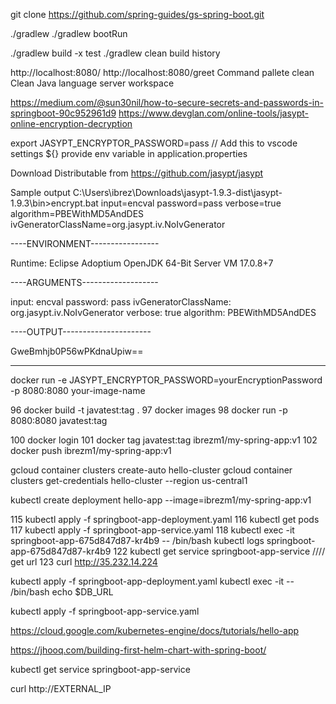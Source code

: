  git clone https://github.com/spring-guides/gs-spring-boot.git

./gradlew
./gradlew bootRun

./gradlew build -x test
./gradlew clean build
history

http://localhost:8080/
http://localhost:8080/greet
Command pallete clean
Clean Java language server workspace 

https://medium.com/@sun30nil/how-to-secure-secrets-and-passwords-in-springboot-90c952961d9
https://www.devglan.com/online-tools/jasypt-online-encryption-decryption

export JASYPT_ENCRYPTOR_PASSWORD=pass  // Add this to vscode settings
${} provide env variable in application.properties

Download Distributable from 
https://github.com/jasypt/jasypt

Sample output
C:\Users\ibrez\Downloads\jasypt-1.9.3-dist\jasypt-1.9.3\bin>encrypt.bat input=encval password=pass verbose=true algorithm=PBEWithMD5AndDES ivGeneratorClassName=org.jasypt.iv.NoIvGenerator

----ENVIRONMENT-----------------

Runtime: Eclipse Adoptium OpenJDK 64-Bit Server VM 17.0.8+7



----ARGUMENTS-------------------

input: encval
password: pass
ivGeneratorClassName: org.jasypt.iv.NoIvGenerator
verbose: true
algorithm: PBEWithMD5AndDES



----OUTPUT----------------------

GweBmhjb0P56wPKdnaUpiw==

---------------------

docker run -e JASYPT_ENCRYPTOR_PASSWORD=yourEncryptionPassword -p 8080:8080 your-image-name


   96  docker build -t javatest:tag .
   97  docker images
   98  docker run -p 8080:8080 javatest:tag

 100  docker login
  101  docker tag javatest:tag ibrezm1/my-spring-app:v1
  102  docker push ibrezm1/my-spring-app:v1


gcloud container clusters create-auto hello-cluster
gcloud container clusters get-credentials hello-cluster --region us-central1

kubectl create deployment hello-app --image=ibrezm1/my-spring-app:v1

  115  kubectl apply -f springboot-app-deployment.yaml
  116  kubectl get pods
  117  kubectl apply -f springboot-app-service.yaml
  118  kubectl exec -it springboot-app-675d847d87-kr4b9  -- /bin/bash
  kubectl logs  springboot-app-675d847d87-kr4b9
    122  kubectl get service springboot-app-service  //// get url 
  123  curl http://35.232.14.224


kubectl apply -f springboot-app-deployment.yaml
kubectl exec -it <pod-name> -- /bin/bash
echo $DB_URL


kubectl apply -f springboot-app-service.yaml

https://cloud.google.com/kubernetes-engine/docs/tutorials/hello-app

https://jhooq.com/building-first-helm-chart-with-spring-boot/


kubectl get service springboot-app-service


curl http://EXTERNAL_IP


